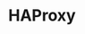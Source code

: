 ---
draft: false
title: HAProxy
content:
  id: haproxy
  name: HAProxy
  logo: /images/development/dev-ops/haproxy/logo.png
  website: https://www.haproxy.org/
  iframe_website: /website-iframe/development/dev-ops/haproxy
  dashboardImage: /images/development/dev-ops/haproxy/screenshot-1.png
  short_description: The Reliable, High Performance TCP/HTTP Load Balancer
  description: HAProxy is a free, very fast and reliable reverse-proxy offering high availability, load balancing, and proxying for TCP and HTTP-based applications. It is particularly suited for very high traffic web sites and powers a significant portion of the world's most visited ones. Over the years it has become the de-facto standard opensource load balancer.
  features:
    - title: Load Balancing
      description: Load balance your services at any scale and in any environment with our feature-rich application delivery controllers.
    - title: High Availability
      description: Deliver optimal user experiences regardless of volume of visitors, number of hits, or complexity of request.
    - title: Application Acceleration
      description: High performance SSL offloading, advanced timings, high performance lookup maps, HTTP compression, device detection and HTTP routing.
    - title: Administration
      description: Utilize HAProxy’s RESTful Data Plane API and Runtime API to manipulate your load balancer’s configuration or to drain traffic. Make changes dynamically without risking impact to other services.
  screenshots:
    - /images/development/dev-ops/haproxy/screenshot-1.png
    - /images/development/dev-ops/haproxy/screenshot-2.png
---